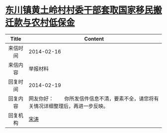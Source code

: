 # <a href="http://www.shangluo.gov.cn/zmhd/ldxxxx.jsp?urltype=leadermail.LeaderMailContentUrl&wbtreeid=1112&leadermailid=2274">东川镇黄土岭村村委干部套取国家移民搬迁款与农村低保金</a>
| Title |                     Content                      |
|:-----:|--------------------------------------------------|
| 来信时间  | 2014-02-16                                       |
| 来信内容  | 举报材料                                             |
| 回复时间  | 2014-02-19                                       |
| 回复内容  | 网友你好：        你所发信件信息不清，要素不全，请您将有关情况详细整理后，再进一步反映。 |
| 回复机构  | <a href="../../categories/agencies/宋涛.md">宋涛</a>   |
